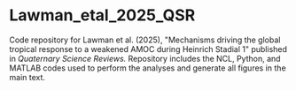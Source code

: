 # Lawman_etal_2025_QSR
Code repository for Lawman et al. (2025), "Mechanisms driving the global tropical response to a weakened AMOC during Heinrich Stadial 1" published in *Quaternary Science Reviews.* Repository includes the NCL, Python, and MATLAB codes used to perform the analyses and generate all figures in the main text.
